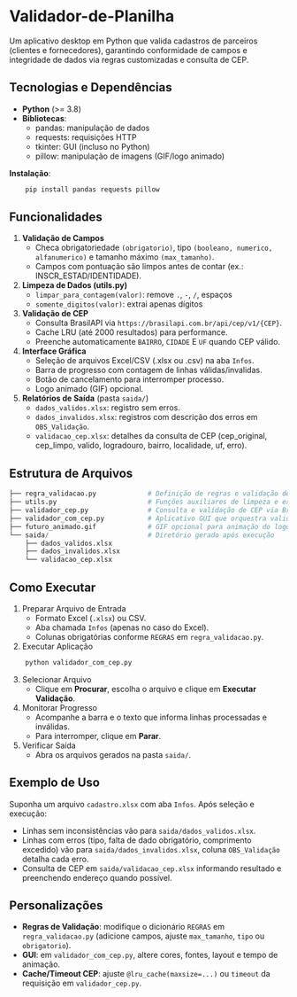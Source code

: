 # Validador-de-Planilha
Um aplicativo desktop em Python que valida cadastros de parceiros (clientes e fornecedores), garantindo conformidade de campos e integridade de dados via regras customizadas e consulta de CEP.

## Tecnologias e Dependências
- **Python** (>= 3.8)
- **Bibliotecas**:
    - pandas: manipulação de dados
    - requests: requisições HTTP
    - tkinter: GUI (incluso no Python)
    - pillow: manipulação de imagens (GIF/logo animado)

**Instalação**:
```python
    pip install pandas requests pillow
```

## Funcionalidades
1. **Validação de Campos**
    - Checa obrigatoriedade `(obrigatorio)`, tipo `(booleano, numerico, alfanumerico)` e tamanho máximo `(max_tamanho)`.
    - Campos com pontuação são limpos antes de contar (ex.: INSCR_ESTAD/IDENTIDADE).
2. **Limpeza de Dados (utils.py)**
    - `limpar_para_contagem(valor)`: remove `.`, `-`, `/`, espaços
    - `somente_digitos(valor)`: extrai apenas dígitos
3. **Validação de CEP**
    - Consulta BrasilAPI via `https://brasilapi.com.br/api/cep/v1/{CEP}`.
    - Cache LRU (até 2000 resultados) para performance.
    - Preenche automaticamente `BAIRRO`, `CIDADE` E `UF` quando CEP válido.
4. **Interface Gráfica**
    - Seleção de arquivos Excel/CSV (.xlsx ou .csv) na aba `Infos`.
    - Barra de progresso com contagem de linhas válidas/invalidas.
    - Botão de cancelamento para interromper processo.
    - Logo animado (GIF) opcional.
5. **Relatórios de Saída** (pasta `saida/`)
    - `dados_validos.xlsx`: registro sem erros.
    - `dados_invalidos.xlsx`: registros com descrição dos erros em `OBS_Validação`.
    - `validacao_cep.xlsx`: detalhes da consulta de CEP (cep_original, cep_limpo, valido, logradouro, bairro, localidade, uf, erro).

## Estrutura de Arquivos
```python
├── regra_validacao.py             # Definição de regras e validação de campos
├── utils.py                       # Funções auxiliares de limpeza e extração
├── validador_cep.py               # Consulta e validação de CEP via BrasilAPI
├── validador_com_cep.py           # Aplicativo GUI que orquestra validações
├── futuro_animado.gif             # GIF opcional para animação do logo
└── saida/                         # Diretório gerado após execução
    ├── dados_validos.xlsx
    ├── dados_invalidos.xlsx
    └── validacao_cep.xlsx
```

## Como Executar
1. Preparar Arquivo de Entrada
    - Formato Excel (`.xlsx`) ou CSV.
    - Aba chamada `Infos` (apenas no caso do Excel).
    - Colunas obrigatórias conforme `REGRAS` em `regra_validacao.py`.
2. Executar Aplicação
```python
    python validador_com_cep.py
```
3. Selecionar Arquivo
    - Clique em **Procurar**, escolha o arquivo e clique em **Executar Validação**.
4. Monitorar Progresso
    - Acompanhe a barra e o texto que informa linhas processadas e inválidas.
    - Para interromper, clique em **Parar**.
5. Verificar Saída
    - Abra os arquivos gerados na pasta `saida/`.
  
## Exemplo de Uso
Suponha um arquivo `cadastro.xlsx` com aba `Infos`. Após seleção e execução:
- Linhas sem inconsistências vão para `saida/dados_validos.xlsx`.
- Linhas com erros (tipo, falta de dado obrigatório, comprimento excedido) vão para `saida/dados_invalidos.xlsx`, coluna `OBS_Validação` detalha cada erro.
- Consulta de CEP em `saida/validacao_cep.xlsx` informando resultado e preenchendo endereço quando possível.

## Personalizações
- **Regras de Validação**: modifique o dicionário `REGRAS` em `regra_validacao.py` (adicione campos, ajuste `max_tamanho`, `tipo` ou `obrigatorio`).
- **GUI**: em `validador_com_cep.py`, altere cores, fontes, layout e tempo de animação.
- **Cache/Timeout CEP**: ajuste `@lru_cache(maxsize=...)` ou `timeout` da requisição em `validador_cep.py`.
